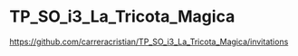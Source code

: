 # TP_SO_i3_La_Tricota_Magica
https://github.com/carreracristian/TP_SO_i3_La_Tricota_Magica/invitations
